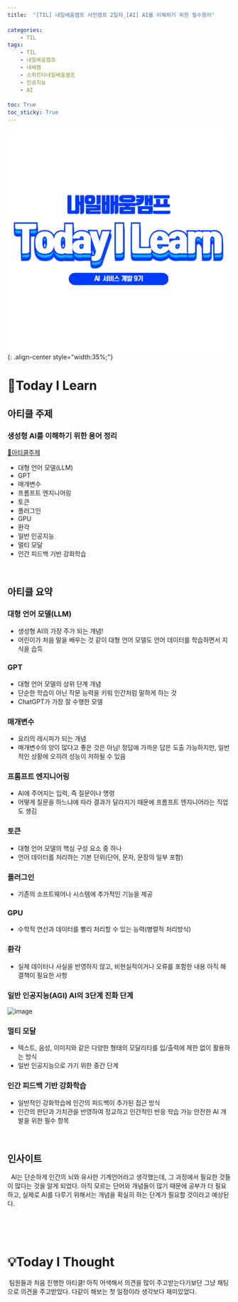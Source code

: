 ```yaml
---
title:  "[TIL] 내일배움캠프 사전캠프 2일차_[AI] AI를 이해하기 위한 필수용어" 

categories: 
    - TIL
tags: 
    - TIL
    - 내일배움캠프
    - 내배캠
    - 스파르타내일배움캠프
    - 인공지능
    - AI

toc: True
toc_sticky: True
---
```


![TIL](/assets/images/TIL1.png){: .align-center style="width:35%;"}

# 👀Today I Learn

## 아티클 주제

<h3>생성형 AI를 이해하기 위한 용어 정리</h3>

[🔗아티클주제]('https://yozm.wishket.com/magazine/detail/2360/')

- 대형 언어 모델(LLM)
- GPT
- 매개변수
- 프롬프트 엔지니어링
- 토큰
- 플러그인
- GPU
- 환각
- 일반 인공지능
- 멀티 모달
- 인간 피드백 기반 강화학습

​<br>

## 아티클 요약

### 대형 언어 모델(LLM)
- 생성형 AI의 가장 주가 되는 개념! 
- 어린이가 처음 말을 배우는 것 같이 대형 언어 모델도 언어 데이터를 학습하면서 지식을 습득

### GPT 
- 대형 언어 모델의 상위 단계 개념
- 단순한 학습이 아닌 작문 능력을 키워 인간처럼 말하게 하는 것 
- ChatGPT가 가장 잘 수행한 모델

### 매개변수 
- 요리의 레시피가 되는 개념 
- 매개변수의 양이 많다고 좋은 것은 아님! 정답에 가까운 답은 도출 가능하지만, 일반적인 상황에 오히려 성능이 저하될 수 있음

### 프롬프트 엔지니어링 
- AI에 주어지는 입력, 즉 질문이나 명령 
- 어떻게 질문을 하느냐에 따라 결과가 달라지기 때문에 프롬프트 엔지니어라는 직업도 생김

### 토큰 
- 대형 언어 모델의 핵심 구성 요소 중 하나 
- 언어 데이터를 처리하는 기본 단위(단어, 문자, 문장의 일부 포함)

### 플러그인 
- 기존의 소프트웨어나 시스템에 추가적인 기능을 제공

### GPU 
- 수학적 연산과 데이터를 빨리 처리할 수 있는 능력(병렬적 처리방식)

### 환각 
- 실제 데이터나 사실을 반영하지 않고, 비현실적이거나 오류를 포함한 내용 아직 해결책이 필요한 사항

### 일반 인공지능(AGI) AI의 3단계 진화 단계
![image](https://github.com/user-attachments/assets/abd2e75b-37f9-434e-a95f-ed448b77a782)

### 멀티 모달
- 텍스트, 음성, 이미지와 같은 다양한 형태의 모달리티를 입/출력에 제한 없이 활용하는 방식 
- 일반 인공지능으로 가기 위한 중간 단계

### 인간 피드백 기반 강화학습 

- 일반적인 강화학습에 인간의 피드백이 추가된 접근 방식 
- 인간의 판단과 가치관을 반영하여 정교하고 인간적인 반응 학습 가능 안전한 AI 개발을 위한 필수 항목

<br>

## 인사이트

&nbsp; AI는 단순하게 인간의 뇌와 유사한 기계언어라고 생각했는데, 그 과정에서 필요한 것들이 많다는 것을 알게 되었다. 아직 모르는 단어와 개념들이 많기 때문에 공부가 더 필요하고, 실제로 AI를 다루기 위해서는 개념을 확실히 하는 단계가 필요할 것이라고 예상된다.


<br>
<br>​

# 💡Today I Thought

&nbsp;팀원들과 처음 진행한 아티클! 아직 어색해서 의견을 많이 주고받는다기보단 그냥 채팅으로 의견을 주고받았다. 다같이 해보는 첫 일정이라 생각보다 재미있었다.